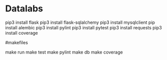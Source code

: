 # Datalabs

pip3 install flask
pip3 install flask-sqlalchemy
pip3 install mysqlclient
pip install alembic
pip3 install pylint
pip3 install pytest
pip3 install requests
pip3 install coverage

#makefiles

make run
make test 
make pylint 
make db
make coverage





